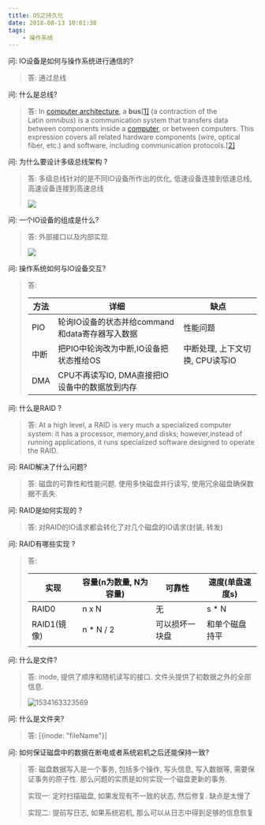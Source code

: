 ```yaml
---
title: OS之持久化
date: 2018-08-13 10:01:38
tags:
    - 操作系统
---
```


问: IO设备是如何与操作系统进行通信的?

>  答: 通过总线

问: 什么是总线?

> 答: In [computer architecture](https://en.wikipedia.org/wiki/Computer_architecture), a **bus**[[1\]](https://en.wikipedia.org/wiki/Bus_(computing)#cite_note-1) (a contraction of the Latin *omnibus*) is a communication system that transfers data between components inside a [computer](https://en.wikipedia.org/wiki/Computer), or between computers. This expression covers all related hardware components (wire, optical fiber, etc.) and software, including communication protocols.[[2\]](https://en.wikipedia.org/wiki/Bus_(computing)#cite_note-2) 

问: 为什么要设计多级总线架构 ?

> 答: 多级总线针对的是不同IO设备所作出的优化, 低速设备连接到低速总线, 高速设备连接到高速总线
>
> ![](http://liimg.oss-cn-shenzhen.aliyuncs.com/18-8-13/59736801.jpg)



问: 一个IO设备的组成是什么?

>  答: 外部接口以及内部实现.
>
> ![](http://liimg.oss-cn-shenzhen.aliyuncs.com/18-8-13/29166608.jpg)

问: 操作系统如何与IO设备交互?

> 答: 
>
> | 方法 | 详细                                            | 缺点                            |
> | ---- | ----------------------------------------------- | ------------------------------- |
> | PIO  | 轮询IO设备的状态并给command和data寄存器写入数据 | 性能问题                        |
> | 中断 | 把PIO中轮询改为中断,IO设备把状态推给OS          | 中断处理, 上下文切换, CPU读写IO |
> | DMA  | CPU不再读写IO, DMA直接把IO设备中的数据放到内存  |                                 |
>
> 

问: 什么是RAID ?

> 答:  At a high level, a RAID is very much a specialized computer system: it has a processor, memory,and disks; however,instead of running applications, it runs specialized software designed to operate the RAID.

问: RAID解决了什么问题?

> 答: 磁盘的可靠性和性能问题. 使用多快磁盘并行读写, 使用冗余磁盘确保数据不丢失.

问: RAID是如何实现的 ?

> 答: 对RAID的IO请求都会转化了对几个磁盘的IO请求(封装, 转发)

问: RAID有哪些实现 ?

> 答:
>
> | 实现        | 容量(n为数量, N为容量) | 可靠性         | 速度(单盘速度s) |
> | ----------- | ---------------------- | -------------- | --------------- |
> | RAID0       | n x N                  | 无             | s * N           |
> | RAID1(镜像) | n * N / 2              | 可以损坏一块盘 | 和单个磁盘持平  |
> |             |                        |                |                 |

问: 什么是文件?

> 答: inode, 提供了顺序和随机读写的接口. 文件头提供了初数据之外的全部信息.
>
> ![1534163323569](C:\Users\ADMINI~1\AppData\Local\Temp\1534163323569.png)

问: 什么是文件夹?

> 答: [{inode: "fileName"}]



问: 如何保证磁盘中的数据在断电或者系统宕机之后还能保持一致?

> 答: 磁盘数据写入是一个事务, 包括多个操作, 写头信息, 写入数据等, 需要保证事务的原子性. 那么问题的实质是如何实现一个磁盘更新的事务.
>
> 实现一: 定时扫描磁盘, 如果发现有不一致的状态, 然后修复. 缺点是太慢了
>
> 实现二: 提前写日志, 如果系统宕机, 那么可以从日志中得到足够的信息恢复